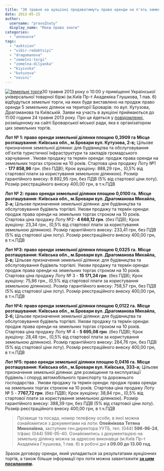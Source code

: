 ```yaml
---
title: "30 травня на аукціоні продаватимуть право оренди на п'ять земельних ділянок у Броварах"
date: 2013-05-15
author: 
  username: "pravoZnaty"
  display_name: "Маєш право знати"
categories: 
  - "announce"
tags: 
  - "auktsion"
  - "vibir-redaktsiyi"
  - "dragomanova"
  - "zemelni-torgi"
  - "zemelna-dilyanka"
  - "kiyivska"
  - "kutuzova"
  - "novini"
---
```


[![Земельні торги](https://mpz.brovary.org/wp-content/uploads/2013/05/Zemelni-torgi.jpg)](https://mpz.brovary.org/wp-content/uploads/2013/05/Zemelni-torgi.jpg)30 травня 2013 року о 10:00 у приміщенні Української універсальної товарної біржі (м.Київ Пр-т Академіка Глушкова, 1 пав. 6) відбудуться земельні торги, на яких буде виставлено на продаж право оренди 5 земельних ділянок на території Броварів: по вул. Кутузова, Драгоманова та Київській. Заяви на участь в аукціоні приймаються до 11:00 години 24 травня 2013 року. Про це йдеться у [повідомленні](http://docs.pravo-znaty.org.ua/p7325/30.04.2013), розміщеному на сайті Броварської міської ради, яка є організатором цих земельних торгів.

**Лот № 1: право оренди земельної ділянки площею 0,3909 га** **Місце розташування: Київська обл., м.Бровари вул. Кутузова, 2-в;** Цільове призначення земельної ділянки: для будівництва та обслуговування об'єктів туристичної інфраструктури та закладів громадського харчування . Умови продажу та термін оренди: продаж права оренди на земельних торгах строком на 10 років. Стартова ціна продажу Лоту №1 - **177 858,96** грн. (без ПДВ); Крок аукціону: 888,29 грн., (0,5% від стартової плати за користування земельною ділянкою). Розмір гарантійного внеску: 8 892,95 грн, без ПДВ (5% від стартової ціни лоту). Розмір реєстраційного внеску 400,00 грн, в т.ч.ПДВ

**Лот № 2: право оренди земельної ділянки площею 0,0100 га.** **Місце розташування: Київська обл., м.Бровари вул. Драгоманова Михайла, 2-а;** Цільове призначення земельної ділянки: для будівництва та обслуговування будівель торгівлі. Умови продажу та термін оренди: продаж права оренди на земельних торгах строком на 10 років. Стартова ціна продажу Лоту №2- **4 668,12 грн**. (без ПДВ); Крок аукціону: 23,34 грн., (0,5% від стартової плати за користування земельною ділянкою). Розмір гарантійного внеску: 233,41 грн, без ПДВ (5% від стартової ціни лоту). Розмір реєстраційного внеску 400,00 грн, в т.ч.ПДВ

**Лот №3: право оренди земельної ділянки площею 0,0325 га.** **Місце розташування: Київська обл., м.Бровари вул. Драгоманова Михайла, 2-в;** Цільове призначення земельної ділянки: для будівництва та обслуговування будівель торгівлі. Умови продажу та термін оренди: продаж права оренди на земельних торгах строком на 10 років. Стартова ціна продажу Лоту № 3 - **15 171,24 грн**. (без ПДВ); Крок аукціону: 75,86 грн., (0,5% від стартової плати за користування земельною ділянкою). Розмір гарантійного внеску: 758,57 грн, без ПДВ (5% від стартової ціни лоту). Розмір реєстраційного внеску 400,00 грн, в т.ч.ПДВ

**Лот №4: право оренди земельної ділянки площею 0,0122 га.** **Місце розташування: Київська обл., м.Бровари вул. Драгоманова Михайла, 2-б;** Цільове призначення земельної ділянки: для будівництва та обслуговування будівель торгівлі. Умови продажу та термін оренди: продаж права оренди на земельних торгах строком на 10 років. Стартова ціна продажу Лоту № 4 - **5 695,08 грн**. (без ПДВ); Крок аукціону: 28,48 грн., (0,5% від стартової плати за користування земельною ділянкою). Розмір гарантійного внеску: 284,76 грн, без ПДВ (5% від стартової ціни лоту). Розмір реєстраційного внеску 400,00 грн, в т.ч.ПДВ

**Лот №5: право оренди земельної ділянки площею 0,0416 га.** **Місце розташування: Київська обл., м.Бровари вул. Київська, 333-а;** Цільове призначення земельної ділянки: для розміщення та експлуатації будівель і споруд автомобільного транспорту та дорожнього господарства . Умови продажу та термін оренди: продаж права оренди на земельних торгах строком на 10 років. Стартова ціна продажу Лоту № 5 - **7767,72 грн**. (без ПДВ); Крок аукціону: 38,84 грн., (0,5% від стартової плати за користування земельною ділянкою). Розмір гарантійного внеску: 388,39 грн, без ПДВ (5% від стартової ціни лоту). Розмір реєстраційного внеску 400,00 грн, в т.ч.ПДВ

> Прізвище та посада, номер телефону особи, в якої можна ознайомитися з документами на лоти: **Олейнікова Тетяна Миколаївна**, заступник ген.директора УУТБ, тел. (044) **596-96-24**, т/факс (044) 596-95-40. Ознайомитись з документацією на земельну ділянку можна за адресою виконавця (м.Київ Пр-т Академіка Глушкова, 1 пав. 6) в робочі дні **з 09.00 до 13.00 год**.

Зразок договору оренди, який укладається за результатами аукціонних торгів, а також більше інформації про лоти можна завантажити **[за цим посиланням](http://docs.pravo-znaty.org.ua/f?u=https%3A%2F%2Fskydrive.live.com%2Fredir%3Fresid%3D72571393D4771099!589%26amp%3Bauthkey%3D!AGhZnO2hBVbye6o).**

